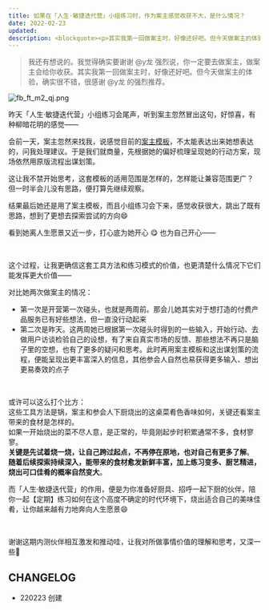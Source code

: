 ```yaml
---
title: 如果在「人生·敏捷迭代营」小组练习时，作为案主感觉收获不大，是什么情况？
date: 2022-02-23
updated: 
description: <blockquote><p>其实我第一回做案主时，好像还好吧。但今天做案主的体验，确实很不错，很感谢 @y龙 的强烈推荐。</p></blockquote><p>昨天「人生·敏捷迭代营」小组练习会尾声，听到案主忽然冒出这句，好惊喜，有种柳暗花明的感觉。</p><p>也更觉幸运，能遇到这群内测伙伴相互激发、推动，让我对所做事情价值的理解和思考，又深一些🥰比心&amp;感谢😄🙌🏻</p>
---
```




> 我还有想说的。我觉得确实要谢谢 @y龙 强烈说，你一定要去做案主，做案主会给你收获。其实我第一回做案主时，好像还好吧。但今天做案主的体验，确实很不错，很感谢 @y龙 的强烈推荐。

![fb_ft_m2_qj.png](https://ishanshan.zoomquiet.top/share/fb_ft_m2_qj.png#width=500)

昨天「人生·敏捷迭代营」小组练习会尾声，听到案主忽然冒出这句，好惊喜，有种柳暗花明的感觉——

会前一天，案主忽然来找我，说感觉目前的[案主模板](https://faciloutput.feishu.cn/docs/doccnzZy5LZibUoAWukFQAonbvb)，不太能表达出来她想表达的，问我处理建议。于是我们就商量，先根据她的偏好梳理呈现她的行动方案，现场依然用原版流程出谋划策。

这让我不禁开始思考，这套模板的适用范围是怎样的，怎样能让兼容范围更广？
但一时半会儿没有思路，便打算先继续观察。

结果最后她还是用了案主模板，而且小组练习会下来，感觉收获很大，跳出了既有思路，想到了更想去探索尝试的方向😄

看到她离人生愿景又近一步，打心底为她开心 😋  也为自己开心——

<br> 

这个过程，让我更确信这套工具方法和练习模式的价值，也更清楚什么情况下它们能发挥更大价值——

对比她两次做案主的情况：
- 第一次是开营第一次碰头，也就是两周前。那会儿她其实对于想打造的付费产品服务已有好些想法，但一直没行动起来
- 第二次是昨天。这两周她已根据第一次碰头时得到的一些输入，开始行动、去做用户访谈检验自己的设想，有了来自真实市场的反馈、那些想法不再只是脑子里的空想，也有了更多的疑问和思考。此时再用案主模板和这出谋划策的流程，便能呈现出更丰富深入的信息，其他参会人自然也易获得更多输入、想出更易奏效的点子

<br>  

或许可以这么打个比方： <br> 
这些工具方法是锅，案主和参会人下厨烧出的这桌菜肴色香味如何，关键还看案主带来的食材是怎样的。 <br> 
如果一开始烧出的菜不尽人意，是正常的，毕竟刚起步时积累通常不多，食材寥寥。 <br> 
**关键是先试着烧一烧，让自己跨过起点，不再停在原地，也对自己有更多了解**。 <br> 
**随着后续探索持续深入，能带来的食材愈发新鲜丰富，加上练习变多、厨艺精进，烧出可口佳肴的概率自然变大**。

而「人生·敏捷迭代营」的作用，便是为你准备好厨具、招呼一起下厨的伙伴，陪你一起【定期】练习如何在这个高度不确定的时代环境下，烧出适合自己的美味佳肴，让你越来越有力地奔向人生愿景😄

<br> 

谢谢这期内测伙伴相互激发和推动哇，让我对所做事情价值的理解和思考，又深一些🤗


## CHANGELOG 

- 220223 创建
